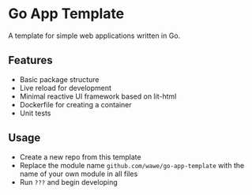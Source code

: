 # Go App Template

A template for simple web applications written in Go.

## Features

* Basic package structure
* Live reload for development
* Minimal reactive UI framework based on lit-html
* Dockerfile for creating a container
* Unit tests

## Usage

* Create a new repo from this template
* Replace the module name `github.com/wawe/go-app-template` with the name of your own module in all files
* Run `???` and begin developing
